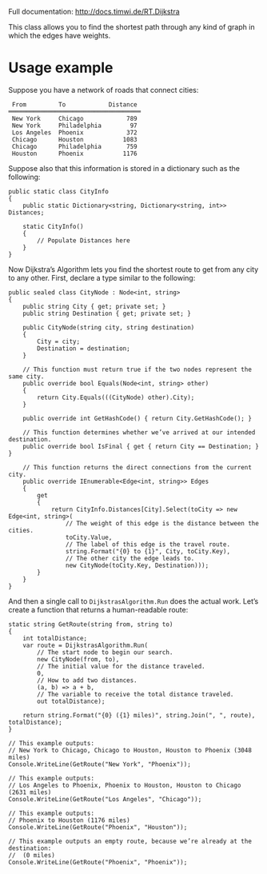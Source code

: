 ﻿Full documentation: http://docs.timwi.de/RT.Dijkstra

This class allows you to find the shortest path through any kind of graph in which the edges have weights.

Usage example
=

Suppose you have a network of roads that connect cities:

     From         To            Distance
    ═════════════════════════════════════
     New York     Chicago            789
     New York     Philadelphia        97
     Los Angeles  Phoenix            372
     Chicago      Houston           1083
     Chicago      Philadelphia       759
     Houston      Phoenix           1176

Suppose also that this information is stored in a dictionary such as the following:

    public static class CityInfo
    {
        public static Dictionary<string, Dictionary<string, int>> Distances;

        static CityInfo()
        {
            // Populate Distances here
        }
    }

Now Dijkstra’s Algorithm lets you find the shortest route to get from any city to any other. First, declare a type similar to the following:

    public sealed class CityNode : Node<int, string>
    {
        public string City { get; private set; }
        public string Destination { get; private set; }

        public CityNode(string city, string destination)
        {
            City = city;
            Destination = destination;
        }

        // This function must return true if the two nodes represent the same city.
        public override bool Equals(Node<int, string> other)
        {
            return City.Equals(((CityNode) other).City);
        }

        public override int GetHashCode() { return City.GetHashCode(); }

        // This function determines whether we’ve arrived at our intended destination.
        public override bool IsFinal { get { return City == Destination; } }

        // This function returns the direct connections from the current city.
        public override IEnumerable<Edge<int, string>> Edges
        {
            get
            {
                return CityInfo.Distances[City].Select(toCity => new Edge<int, string>(
                    // The weight of this edge is the distance between the cities.
                    toCity.Value,
                    // The label of this edge is the travel route.
                    string.Format("{0} to {1}", City, toCity.Key),
                    // The other city the edge leads to.
                    new CityNode(toCity.Key, Destination)));
            }
        }
    }

And then a single call to `DijkstrasAlgorithm.Run` does the actual work. Let’s create a function that returns a human-readable route:

    static string GetRoute(string from, string to)
    {
        int totalDistance;
        var route = DijkstrasAlgorithm.Run(
			// The start node to begin our search.
			new CityNode(from, to),
			// The initial value for the distance traveled.
			0,
			// How to add two distances.
			(a, b) => a + b,
			// The variable to receive the total distance traveled.
			out totalDistance);

        return string.Format("{0} ({1} miles)", string.Join(", ", route), totalDistance);
    }

    // This example outputs:
    // New York to Chicago, Chicago to Houston, Houston to Phoenix (3048 miles)
    Console.WriteLine(GetRoute("New York", "Phoenix"));

    // This example outputs:
    // Los Angeles to Phoenix, Phoenix to Houston, Houston to Chicago (2631 miles)
    Console.WriteLine(GetRoute("Los Angeles", "Chicago"));

    // This example outputs:
    // Phoenix to Houston (1176 miles)
    Console.WriteLine(GetRoute("Phoenix", "Houston"));

    // This example outputs an empty route, because we’re already at the destination:
    //  (0 miles)
    Console.WriteLine(GetRoute("Phoenix", "Phoenix"));
